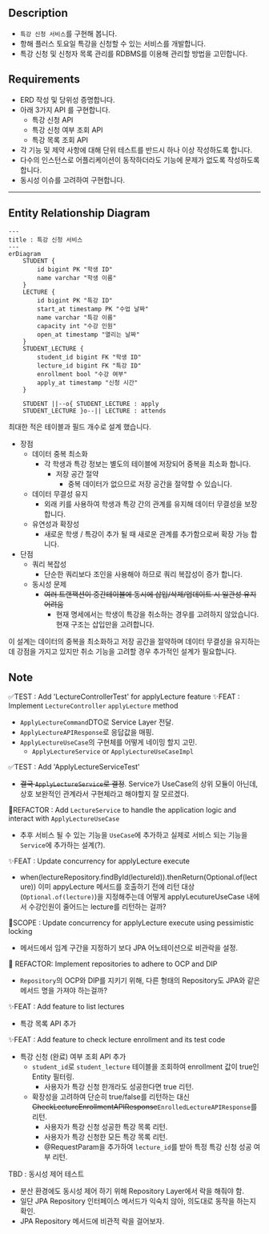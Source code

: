 ## Description

- `특강 신청 서비스`를 구현해 봅니다.
- 항해 플러스 토요일 특강을 신청할 수 있는 서비스를 개발합니다.
- 특강 신청 및 신청자 목록 관리를 RDBMS를 이용해 관리할 방법을 고민합니다.
## Requirements
- ERD 작성 및 당위성 증명합니다.
- 아래 3가지 API 를 구현합니다.
  - 특강 신청 API
  - 특강 신청 여부 조회 API
  - 특강 목록 조회 API
- 각 기능 및 제약 사항에 대해 단위 테스트를 반드시 하나 이상 작성하도록 합니다.
- 다수의 인스턴스로 어플리케이션이 동작하더라도 기능에 문제가 없도록 작성하도록 합니다.
- 동시성 이슈를 고려하여 구현합니다.

---

## Entity Relationship Diagram
```mermaid
---
title : 특강 신청 서비스
---
erDiagram
    STUDENT {
        id bigint PK "학생 ID"
        name varchar "학생 이름"
    }
    LECTURE {
        id bigint PK "특강 ID"
        start_at timestamp PK "수업 날짜"
        name varchar "특강 이름"
        capacity int "수강 인원"
        open_at timestamp "열리는 날짜"
    }
    STUDENT_LECTURE {
        student_id bigint FK "학생 ID"
        lecture_id bigint FK "특강 ID"
        enrollment bool "수강 여부"
        apply_at timestamp "신청 시간"
    }
    
    STUDENT ||--o{ STUDENT_LECTURE : apply
    STUDENT_LECTURE }o--|| LECTURE : attends
```
최대한 적은 테이블과 필드 개수로 설계 했습니다.
- 장점
  - 데이터 중복 최소화
    - 각 학생과 특강 정보는 별도의 테이블에 저장되어 중복을 최소화 합니다.
      - 저장 공간 절약
        - 중복 데이터가 없으므로 저장 공간을 절약할 수 있습니다.
  - 데이터 무결성 유지
    - 외래 키를 사용하여 학생과 특강 간의 관계를 유지해 데이터 무결성을 보장합니다.
  - 유연성과 확장성
    - 새로운 학생 / 특강이 추가 될 때 새로운 관계를 추가함으로써 확장 가능 합니다.
- 단점
  - 쿼리 복잡성
    -  단순한 쿼리보다 조인을 사용해야 하므로 쿼리 복잡성이 증가 합니다.
  - 동시성 문제
    - ~~여러 트랜잭션이 중간테이블에 동시에 삽입/삭제/업데이트 시 일관성 유지 어려움~~
      - 현재 명세에서는 학생이 특강을 취소하는 경우를 고려하지 않았습니다. 현재 구조는 삽입만을 고려합니다.

이 설계는 데이터의 중복을 최소화하고 저장 공간을 절약하며
데이터 무결성을 유지하는 데 강점을 가지고 있지만 취소 기능을 고려할 경우
추가적인 설계가 필요합니다.

## Note
✅TEST : Add 'LectureControllerTest' for applyLecture feature
✨FEAT : Implement `LectureController` `applyLecture` method
- `ApplyLectureCommand`DTO로 Service Layer 전달.
- `ApplyLectureAPIResponse`로 응답값을 매핑.
- `ApplyLectureUseCase`의 구현체를 어떻게 네이밍 할지 고민.
  - `ApplyLectureService` or `ApplyLectureUseCaseImpl`

✅TEST : Add 'ApplyLectureServiceTest'
- ~~결국 `ApplyLectureService`로 결정~~. Service가 UseCase의 상위 모듈이 아닌데, 상호 보완적인 관계라서 구현체라고 해야할지 잘 모르겠다.

🎨REFACTOR : Add `LectureService` to handle the application logic and interact with `ApplyLectureUseCase`
- 추후 서비스 될 수 있는 기능을 `UseCase`에 추가하고 실제로 서비스 되는 기능을 `Service`에 추가하는 설계(?).

✨FEAT : Update concurrency for applyLecture execute
-  when(lectureRepository.findById(lectureId)).thenReturn(Optional.of(lecture))
   이미 appyLecture 메서드를 호출하기 전에 리턴 대상(`Optional.of(lecture)`)을 지정해주는데
   어떻게 applyLecutureUseCase 내에서 수강인원이 줄어드는 lecture를 리턴하는 걸까?

🔬SCOPE : Update concurrency for applyLecture execute using pessimistic locking
- 메서드에서 임계 구간을 지정하기 보다 JPA 어노테이션으로 비관락을 설정.

🎨 REFACTOR: Implement repositories to adhere to OCP and DIP
- `Repository`의 OCP와 DIP를 지키기 위해, 다른 형태의 Repository도 JPA와 같은 메서드 명을 가져야 하는걸까?

✨FEAT : Add feature to list lectures
- 특강 목록 API 추가

✨FEAT : Add feature to check lecture enrollment and its test code
- 특강 신청 (완료) 여부 조회 API 추가
  - `student_id`로 `student_lecture` 테이블을 조회하여 enrollment 값이 true인 Entity 필터링.
    - 사용자가 특강 신청 한개라도 성공한다면 true 리턴.
  - 확장성을 고려하여 단순히 true/false를 리턴하는 대신 ~~CheckLectureEnrollmentAPIResponse~~`EnrolledLectureAPIResponse`를 리턴.
    - 사용자가 특강 신청 성공한 특강 목록 리턴.
    - 사용자가 특강 신청한 모든 특강 목록 리턴.
    - @RequestParam을 추가하여 `lecture_id`를 받아 특정 특강 신청 성공 여부 리턴.

TBD :
동시성 제어 테스트
- 분산 환경에도 동시성 제어 하기 위해 Repository Layer에서 락을 해줘야 함.
- 일단 JPA Repository 인터페이스 메서드가 익숙치 않아, 의도대로 동작을 하는지 확인.
- JPA Repository 메서드에 비관적 락을 걸어보자.